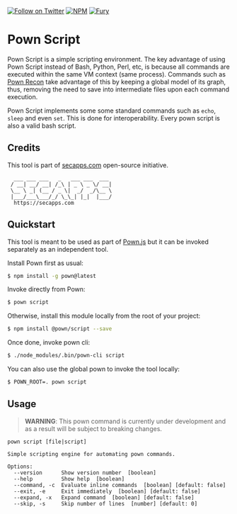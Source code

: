 [![Follow on Twitter](https://img.shields.io/twitter/follow/pownjs.svg?logo=twitter)](https://twitter.com/pownjs)
[![NPM](https://img.shields.io/npm/v/@pown/script.svg)](https://www.npmjs.com/package/@pown/script)
[![Fury](https://img.shields.io/badge/version-2x%20Fury-red.svg)](https://github.com/pownjs/lobby)

# Pown Script 

Pown Script is a simple scripting environment. The key advantage of using Pown Script instead of Bash, Python, Perl, etc, is because all commands are executed within the same VM context (same process). Commands such as [Pown Recon](https://github.com/pownjs/pown-recon) take advantage of this by keeping a global model of its graph, thus, removing the need to save into intermediate files upon each command execution.

Pown Script implements some some standard commands such as `echo`, `sleep` and even `set`. This is done for interoperability. Every pown script is also a valid bash script. 

## Credits

This tool is part of [secapps.com](https://secapps.com) open-source initiative.

```
  ___ ___ ___   _   ___ ___  ___
 / __| __/ __| /_\ | _ \ _ \/ __|
 \__ \ _| (__ / _ \|  _/  _/\__ \
 |___/___\___/_/ \_\_| |_|  |___/
  https://secapps.com
```

## Quickstart

This tool is meant to be used as part of [Pown.js](https://github.com/pownjs/pown) but it can be invoked separately as an independent tool.

Install Pown first as usual:

```sh
$ npm install -g pown@latest
```

Invoke directly from Pown:

```sh
$ pown script
```

Otherwise, install this module locally from the root of your project:

```sh
$ npm install @pown/script --save
```

Once done, invoke pown cli:

```sh
$ ./node_modules/.bin/pown-cli script
```

You can also use the global pown to invoke the tool locally:

```sh
$ POWN_ROOT=. pown script
```

## Usage

> **WARNING**: This pown command is currently under development and as a result will be subject to breaking changes.

```
pown script [file|script]

Simple scripting engine for automating pown commands.

Options:
  --version      Show version number  [boolean]
  --help         Show help  [boolean]
  --command, -c  Evaluate inline commands  [boolean] [default: false]
  --exit, -e     Exit immediately  [boolean] [default: false]
  --expand, -x   Expand command  [boolean] [default: false]
  --skip, -s     Skip number of lines  [number] [default: 0]
```
